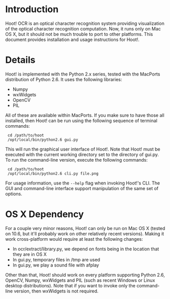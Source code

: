 # Introduction #

Hoot! OCR is an optical character recognition system providing visualization of the optical character recognition computation. Now, it runs only on Mac OS X, but it should not be much trouble to port to other platforms. This document provides installation and usage instructions for Hoot!.

# Details #

Hoot! is implemented with the Python 2.x series, tested with the MacPorts distribution of Python 2.6. It uses the following libraries:

  * Numpy
  * wxWidgets
  * OpenCV
  * PIL

All of these are available within MacPorts. If you make sure to have those all installed, then Hoot! can be run using the following sequence of terminal commands:
```
 cd /path/to/hoot
 /opt/local/bin/python2.6 gui.py
```
This will run the graphical user interface of Hoot!. Note that Hoot! must be executed with the current working directory set to the directory of gui.py. To run the command-line version, execute the following commands:
```
 cd /path/to/hoot
 /opt/local/bin/python2.6 cli.py file.png
```
For usage information, use the `--help` flag when invoking Hoot!'s CLI. The GUI and command-line interface support manipulation of the same set of options.

# OS X Dependency #

For a couple very minor reasons, Hoot! can only be run on Mac OS X (tested on 10.6, but it'll probably work on other relatively recent versions). Making it work cross-platform would require at least the following changes:

  * In ocr/extract/library.py, we depend on fonts being in the location that they are in OS X
  * In gui.py, temporary files in /tmp are used
  * In gui.py, we play a sound file with afplay

Other than that, Hoot! should work on every platform supporting Python 2.6, OpenCV, Numpy, wxWidgets and PIL (such as recent Windows or Linux desktop distributions). Note that if you want to invoke only the command-line version, then wxWidgets is not required.